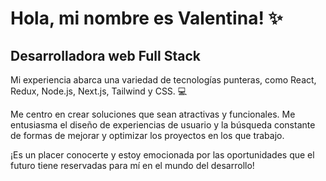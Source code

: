 # Hola, mi nombre es Valentina! ✨

## Desarrolladora web Full Stack

Mi experiencia abarca una variedad de tecnologías punteras, como React, Redux, Node.js, Next.js, Tailwind y CSS. 💻

Me centro en crear soluciones que sean atractivas y funcionales. Me entusiasma el diseño de experiencias de usuario y la búsqueda constante de formas de mejorar y optimizar los proyectos en los que trabajo.

¡Es un placer conocerte y estoy emocionada por las oportunidades que el futuro tiene reservadas para mí en el mundo del desarrollo!
